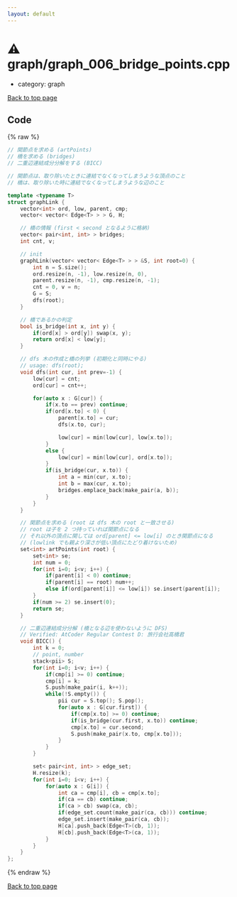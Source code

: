 ```yaml
---
layout: default
---
```


<!-- mathjax config similar to math.stackexchange -->
<script type="text/javascript" async
  src="https://cdnjs.cloudflare.com/ajax/libs/mathjax/2.7.5/MathJax.js?config=TeX-MML-AM_CHTML">
</script>
<script type="text/x-mathjax-config">
  MathJax.Hub.Config({
    TeX: { equationNumbers: { autoNumber: "AMS" }},
    tex2jax: {
      inlineMath: [ ['$','$'] ],
      processEscapes: true
    },
    "HTML-CSS": { matchFontHeight: false },
    displayAlign: "left",
    displayIndent: "2em"
  });
</script>

<script type="text/javascript" src="https://cdnjs.cloudflare.com/ajax/libs/jquery/3.4.1/jquery.min.js"></script>
<script src="https://cdn.jsdelivr.net/npm/jquery-balloon-js@1.1.2/jquery.balloon.min.js" integrity="sha256-ZEYs9VrgAeNuPvs15E39OsyOJaIkXEEt10fzxJ20+2I=" crossorigin="anonymous"></script>
<script type="text/javascript" src="../../assets/js/copy-button.js"></script>
<link rel="stylesheet" href="../../assets/css/copy-button.css" />


# :warning: graph/graph_006_bridge_points.cpp
* category: graph


[Back to top page](../../index.html)



## Code
{% raw %}
```cpp
// 関節点を求める (artPoints)
// 橋を求める (bridges)
// 二重辺連結成分分解をする (BICC)

// 関節点は、取り除いたときに連結でなくなってしまうような頂点のこと
// 橋は、取り除いた時に連結でなくなってしまうような辺のこと

template <typename T>
struct graphLink {
    vector<int> ord, low, parent, cmp;
    vector< vector< Edge<T> > > G, H;

    // 橋の情報 (first < second となるように格納)
    vector< pair<int, int> > bridges;
    int cnt, v;

    // init
    graphLink(vector< vector< Edge<T> > > &S, int root=0) {
        int n = S.size();
        ord.resize(n, -1), low.resize(n, 0),
        parent.resize(n, -1), cmp.resize(n, -1);
        cnt = 0, v = n;
        G = S;
        dfs(root);
    }

    // 橋であるかの判定
    bool is_bridge(int x, int y) {
        if(ord[x] > ord[y]) swap(x, y);
        return ord[x] < low[y];
    }

    // dfs 木の作成と橋の列挙 (初期化と同時にやる)
    // usage: dfs(root);
    void dfs(int cur, int prev=-1) {
        low[cur] = cnt;
        ord[cur] = cnt++;

        for(auto x : G[cur]) {
            if(x.to == prev) continue;
            if(ord[x.to] < 0) {
                parent[x.to] = cur;
                dfs(x.to, cur);

                low[cur] = min(low[cur], low[x.to]);
            }
            else {
                low[cur] = min(low[cur], ord[x.to]);
            }
            if(is_bridge(cur, x.to)) {
                int a = min(cur, x.to);
                int b = max(cur, x.to);
                bridges.emplace_back(make_pair(a, b));
            }
        }
    }

    // 関節点を求める (root は dfs 木の root と一致させる)
    // root は子を 2 つ持っていれば関節点になる
    // それ以外の頂点に関しては ord[parent] <= low[i] のとき関節点になる
    // (lowlink でも親より深さが低い頂点にたどり着けないため)
    set<int> artPoints(int root) {
        set<int> se;
        int num = 0;
        for(int i=0; i<v; i++) {
            if(parent[i] < 0) continue;
            if(parent[i] == root) num++;
            else if(ord[parent[i]] <= low[i]) se.insert(parent[i]);
        }
        if(num >= 2) se.insert(0);
        return se;
    }

    // 二重辺連結成分分解 (橋となる辺を使わないように DFS)
    // Verified: AtCoder Regular Contest D: 旅行会社高橋君
    void BICC() {
        int k = 0;
        // point, number
        stack<pii> S;
        for(int i=0; i<v; i++) {
            if(cmp[i] >= 0) continue;
            cmp[i] = k;
            S.push(make_pair(i, k++));
            while(!S.empty()) {
                pii cur = S.top(); S.pop();
                for(auto x : G[cur.first]) {
                    if(cmp[x.to] >= 0) continue;
                    if(is_bridge(cur.first, x.to)) continue;
                    cmp[x.to] = cur.second;
                    S.push(make_pair(x.to, cmp[x.to]));
                }
            }
        }

        set< pair<int, int> > edge_set;
        H.resize(k);
        for(int i=0; i<v; i++) {
            for(auto x : G[i]) {
                int ca = cmp[i], cb = cmp[x.to];
                if(ca == cb) continue;
                if(ca > cb) swap(ca, cb);
                if(edge_set.count(make_pair(ca, cb))) continue;
                edge_set.insert(make_pair(ca, cb));
                H[ca].push_back(Edge<T>(cb, 1));
                H[cb].push_back(Edge<T>(ca, 1));
            }
        }
    }
};
```
{% endraw %}

[Back to top page](../../index.html)

